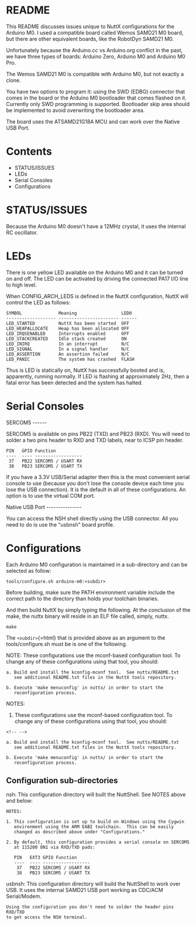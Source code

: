 README
======

This README discusses issues unique to NuttX configurations for the
Arduino M0. I used a compatible board called Wemos SAMD21 M0 board, but
there are other equivalent boards, like the RobotDyn SAMD21 M0.

Unfortunately because the Arduino.cc vs Arduino.org conflict in the
past, we have three types of boards: Arduino Zero, Arduino M0 and
Arduino M0 Pro.

The Wemos SAMD21 M0 is compatible with Arduino M0, but not exactly a
clone.

You have two options to program it: using the SWD (EDBG) connector that
comes in the board or the Arduino M0 bootloader that comes flashed on
it. Currently only SWD programming is supported. Bootloader skip area
should be implemented to avoid overwriting the bootloader area.

The board uses the ATSAMD21G18A MCU and can work over the Native USB
Port.

Contents
========

-   STATUS/ISSUES
-   LEDs
-   Serial Consoles
-   Configurations

STATUS/ISSUES
=============

Because the Arduino M0 doesn't have a 12MHz crystal, it uses the
internal RC oscillator.

LEDs
====

There is one yellow LED available on the Arduino M0 and it can be turned
on and off. The LED can be activated by driving the connected PA17 I/O
line to high level.

When CONFIG\_ARCH\_LEDS is defined in the NuttX configuration, NuttX
will control the LED as follows:

    SYMBOL              Meaning                 LED0
    ------------------- ----------------------- ------
    LED_STARTED         NuttX has been started  OFF
    LED_HEAPALLOCATE    Heap has been allocated OFF
    LED_IRQSENABLED     Interrupts enabled      OFF
    LED_STACKCREATED    Idle stack created      ON
    LED_INIRQ           In an interrupt         N/C
    LED_SIGNAL          In a signal handler     N/C
    LED_ASSERTION       An assertion failed     N/C
    LED_PANIC           The system has crashed  FLASH

Thus is LED is statically on, NuttX has successfully booted and is,
apparently, running normally. If LED is flashing at approximately 2Hz,
then a fatal error has been detected and the system has halted.

Serial Consoles
===============

SERCOM5 ------

SERCOM5 is available on pins PB22 (TXD) and PB23 (RXD). You will need to
solder a two pins header to RXD and TXD labels, near to ICSP pin header.

    PIN   GPIO Function
    ----  ---- ------------------
     37   PB22 SERCOM5 / USART RX
     38   PB23 SERCOM5 / USART TX

If you have a 3.3V USB/Serial adapter then this is the most convenient
serial console to use (because you don't lose the console device each
time you lose the USB connection). It is the default in all of these
configurations. An option is to use the virtual COM port.

Native USB Port ---------------

You can access the NSH shell directly using the USB connector. All you
need to do is use the "usbnsh" board profile.

Configurations
==============

Each Arduino M0 configuration is maintained in a sub-directory and can
be selected as follow:

    tools/configure.sh arduino-m0:<subdir>

Before building, make sure the PATH environment variable include the
correct path to the directory than holds your toolchain binaries.

And then build NuttX by simply typing the following. At the conclusion
of the make, the nuttx binary will reside in an ELF file called, simply,
nuttx.

    make

The `<subdir>`{=html} that is provided above as an argument to the
tools/configure.sh must be is one of the following.

NOTE: These configurations use the mconf-based configuration tool. To
change any of these configurations using that tool, you should:

    a. Build and install the kconfig-mconf tool.  See nuttx/README.txt
       see additional README.txt files in the NuttX tools repository.

    b. Execute 'make menuconfig' in nuttx/ in order to start the
       reconfiguration process.

NOTES:

1.  These configurations use the mconf-based configuration tool. To
    change any of these configurations using that tool, you should:

```{=html}
<!-- -->
```
    a. Build and install the kconfig-mconf tool.  See nuttx/README.txt
       see additional README.txt files in the NuttX tools repository.

    b. Execute 'make menuconfig' in nuttx/ in order to start the
       reconfiguration process.

Configuration sub-directories
-----------------------------

nsh: This configuration directory will built the NuttShell. See NOTES
above and below:

    NOTES:

    1. This configuration is set up to build on Windows using the Cygwin
       environment using the ARM EABI toolchain.  This can be easily
       changed as described above under "Configurations."

    2. By default, this configuration provides a serial console on SERCOM5
       at 115200 8N1 via RXD/TXD pads:

       PIN   EXT3 GPIO Function
       ----  ---- ------------------
        37   PB22 SERCOM5 / USART RX
        38   PB23 SERCOM5 / USART TX

usbnsh: This configuration directory will build the NuttShell to work
over USB. It uses the internal SAMD21 USB port working as CDC/ACM
Serial/Modem.

    Using the configuration you don't need to solder the header pins RXD/TXD
    to get access the NSH terminal.
